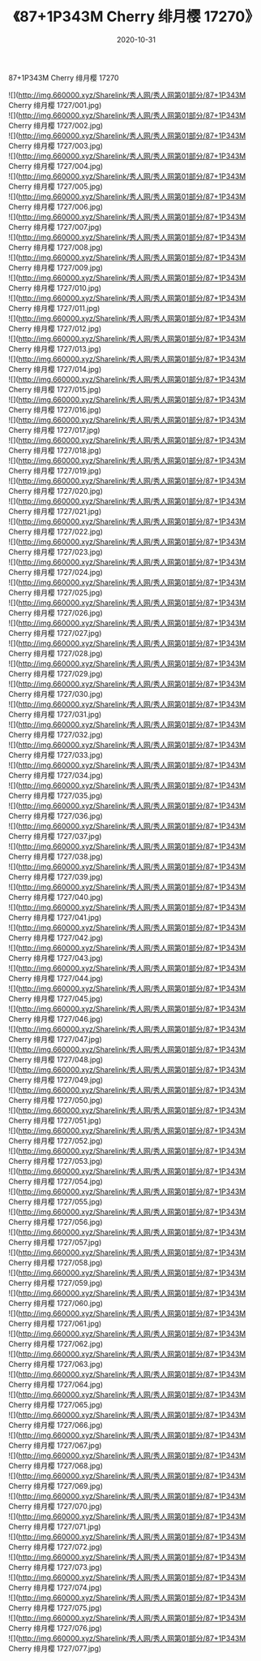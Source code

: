 ﻿---
layout: post
title:  《87+1P343M Cherry 绯月樱 17270》
date:   2020-10-31
img: http://img.660000.xyz/Sharelink/秀人网/秀人网第01部分/87+1P343M Cherry 绯月樱 17270/000.jpg
categories: [美女, 清纯, 唯美]
---

87+1P343M Cherry 绯月樱 17270

  ![](http://img.660000.xyz/Sharelink/秀人网/秀人网第01部分/87+1P343M Cherry 绯月樱 1727/001.jpg) <br> ![](http://img.660000.xyz/Sharelink/秀人网/秀人网第01部分/87+1P343M Cherry 绯月樱 1727/002.jpg) <br> ![](http://img.660000.xyz/Sharelink/秀人网/秀人网第01部分/87+1P343M Cherry 绯月樱 1727/003.jpg) <br> ![](http://img.660000.xyz/Sharelink/秀人网/秀人网第01部分/87+1P343M Cherry 绯月樱 1727/004.jpg) <br> ![](http://img.660000.xyz/Sharelink/秀人网/秀人网第01部分/87+1P343M Cherry 绯月樱 1727/005.jpg) <br> ![](http://img.660000.xyz/Sharelink/秀人网/秀人网第01部分/87+1P343M Cherry 绯月樱 1727/006.jpg) <br> ![](http://img.660000.xyz/Sharelink/秀人网/秀人网第01部分/87+1P343M Cherry 绯月樱 1727/007.jpg) <br> ![](http://img.660000.xyz/Sharelink/秀人网/秀人网第01部分/87+1P343M Cherry 绯月樱 1727/008.jpg) <br> ![](http://img.660000.xyz/Sharelink/秀人网/秀人网第01部分/87+1P343M Cherry 绯月樱 1727/009.jpg) <br> ![](http://img.660000.xyz/Sharelink/秀人网/秀人网第01部分/87+1P343M Cherry 绯月樱 1727/010.jpg) <br> ![](http://img.660000.xyz/Sharelink/秀人网/秀人网第01部分/87+1P343M Cherry 绯月樱 1727/011.jpg) <br> ![](http://img.660000.xyz/Sharelink/秀人网/秀人网第01部分/87+1P343M Cherry 绯月樱 1727/012.jpg) <br> ![](http://img.660000.xyz/Sharelink/秀人网/秀人网第01部分/87+1P343M Cherry 绯月樱 1727/013.jpg) <br> ![](http://img.660000.xyz/Sharelink/秀人网/秀人网第01部分/87+1P343M Cherry 绯月樱 1727/014.jpg) <br> ![](http://img.660000.xyz/Sharelink/秀人网/秀人网第01部分/87+1P343M Cherry 绯月樱 1727/015.jpg) <br> ![](http://img.660000.xyz/Sharelink/秀人网/秀人网第01部分/87+1P343M Cherry 绯月樱 1727/016.jpg) <br> ![](http://img.660000.xyz/Sharelink/秀人网/秀人网第01部分/87+1P343M Cherry 绯月樱 1727/017.jpg) <br> ![](http://img.660000.xyz/Sharelink/秀人网/秀人网第01部分/87+1P343M Cherry 绯月樱 1727/018.jpg) <br> ![](http://img.660000.xyz/Sharelink/秀人网/秀人网第01部分/87+1P343M Cherry 绯月樱 1727/019.jpg) <br> ![](http://img.660000.xyz/Sharelink/秀人网/秀人网第01部分/87+1P343M Cherry 绯月樱 1727/020.jpg) <br> ![](http://img.660000.xyz/Sharelink/秀人网/秀人网第01部分/87+1P343M Cherry 绯月樱 1727/021.jpg) <br> ![](http://img.660000.xyz/Sharelink/秀人网/秀人网第01部分/87+1P343M Cherry 绯月樱 1727/022.jpg) <br> ![](http://img.660000.xyz/Sharelink/秀人网/秀人网第01部分/87+1P343M Cherry 绯月樱 1727/023.jpg) <br> ![](http://img.660000.xyz/Sharelink/秀人网/秀人网第01部分/87+1P343M Cherry 绯月樱 1727/024.jpg) <br> ![](http://img.660000.xyz/Sharelink/秀人网/秀人网第01部分/87+1P343M Cherry 绯月樱 1727/025.jpg) <br> ![](http://img.660000.xyz/Sharelink/秀人网/秀人网第01部分/87+1P343M Cherry 绯月樱 1727/026.jpg) <br> ![](http://img.660000.xyz/Sharelink/秀人网/秀人网第01部分/87+1P343M Cherry 绯月樱 1727/027.jpg) <br> ![](http://img.660000.xyz/Sharelink/秀人网/秀人网第01部分/87+1P343M Cherry 绯月樱 1727/028.jpg) <br> ![](http://img.660000.xyz/Sharelink/秀人网/秀人网第01部分/87+1P343M Cherry 绯月樱 1727/029.jpg) <br> ![](http://img.660000.xyz/Sharelink/秀人网/秀人网第01部分/87+1P343M Cherry 绯月樱 1727/030.jpg) <br> ![](http://img.660000.xyz/Sharelink/秀人网/秀人网第01部分/87+1P343M Cherry 绯月樱 1727/031.jpg) <br> ![](http://img.660000.xyz/Sharelink/秀人网/秀人网第01部分/87+1P343M Cherry 绯月樱 1727/032.jpg) <br> ![](http://img.660000.xyz/Sharelink/秀人网/秀人网第01部分/87+1P343M Cherry 绯月樱 1727/033.jpg) <br> ![](http://img.660000.xyz/Sharelink/秀人网/秀人网第01部分/87+1P343M Cherry 绯月樱 1727/034.jpg) <br> ![](http://img.660000.xyz/Sharelink/秀人网/秀人网第01部分/87+1P343M Cherry 绯月樱 1727/035.jpg) <br> ![](http://img.660000.xyz/Sharelink/秀人网/秀人网第01部分/87+1P343M Cherry 绯月樱 1727/036.jpg) <br> ![](http://img.660000.xyz/Sharelink/秀人网/秀人网第01部分/87+1P343M Cherry 绯月樱 1727/037.jpg) <br> ![](http://img.660000.xyz/Sharelink/秀人网/秀人网第01部分/87+1P343M Cherry 绯月樱 1727/038.jpg) <br> ![](http://img.660000.xyz/Sharelink/秀人网/秀人网第01部分/87+1P343M Cherry 绯月樱 1727/039.jpg) <br> ![](http://img.660000.xyz/Sharelink/秀人网/秀人网第01部分/87+1P343M Cherry 绯月樱 1727/040.jpg) <br> ![](http://img.660000.xyz/Sharelink/秀人网/秀人网第01部分/87+1P343M Cherry 绯月樱 1727/041.jpg) <br> ![](http://img.660000.xyz/Sharelink/秀人网/秀人网第01部分/87+1P343M Cherry 绯月樱 1727/042.jpg) <br> ![](http://img.660000.xyz/Sharelink/秀人网/秀人网第01部分/87+1P343M Cherry 绯月樱 1727/043.jpg) <br> ![](http://img.660000.xyz/Sharelink/秀人网/秀人网第01部分/87+1P343M Cherry 绯月樱 1727/044.jpg) <br> ![](http://img.660000.xyz/Sharelink/秀人网/秀人网第01部分/87+1P343M Cherry 绯月樱 1727/045.jpg) <br> ![](http://img.660000.xyz/Sharelink/秀人网/秀人网第01部分/87+1P343M Cherry 绯月樱 1727/046.jpg) <br> ![](http://img.660000.xyz/Sharelink/秀人网/秀人网第01部分/87+1P343M Cherry 绯月樱 1727/047.jpg) <br> ![](http://img.660000.xyz/Sharelink/秀人网/秀人网第01部分/87+1P343M Cherry 绯月樱 1727/048.jpg) <br> ![](http://img.660000.xyz/Sharelink/秀人网/秀人网第01部分/87+1P343M Cherry 绯月樱 1727/049.jpg) <br> ![](http://img.660000.xyz/Sharelink/秀人网/秀人网第01部分/87+1P343M Cherry 绯月樱 1727/050.jpg) <br> ![](http://img.660000.xyz/Sharelink/秀人网/秀人网第01部分/87+1P343M Cherry 绯月樱 1727/051.jpg) <br> ![](http://img.660000.xyz/Sharelink/秀人网/秀人网第01部分/87+1P343M Cherry 绯月樱 1727/052.jpg) <br> ![](http://img.660000.xyz/Sharelink/秀人网/秀人网第01部分/87+1P343M Cherry 绯月樱 1727/053.jpg) <br> ![](http://img.660000.xyz/Sharelink/秀人网/秀人网第01部分/87+1P343M Cherry 绯月樱 1727/054.jpg) <br> ![](http://img.660000.xyz/Sharelink/秀人网/秀人网第01部分/87+1P343M Cherry 绯月樱 1727/055.jpg) <br> ![](http://img.660000.xyz/Sharelink/秀人网/秀人网第01部分/87+1P343M Cherry 绯月樱 1727/056.jpg) <br> ![](http://img.660000.xyz/Sharelink/秀人网/秀人网第01部分/87+1P343M Cherry 绯月樱 1727/057.jpg) <br> ![](http://img.660000.xyz/Sharelink/秀人网/秀人网第01部分/87+1P343M Cherry 绯月樱 1727/058.jpg) <br> ![](http://img.660000.xyz/Sharelink/秀人网/秀人网第01部分/87+1P343M Cherry 绯月樱 1727/059.jpg) <br> ![](http://img.660000.xyz/Sharelink/秀人网/秀人网第01部分/87+1P343M Cherry 绯月樱 1727/060.jpg) <br> ![](http://img.660000.xyz/Sharelink/秀人网/秀人网第01部分/87+1P343M Cherry 绯月樱 1727/061.jpg) <br> ![](http://img.660000.xyz/Sharelink/秀人网/秀人网第01部分/87+1P343M Cherry 绯月樱 1727/062.jpg) <br> ![](http://img.660000.xyz/Sharelink/秀人网/秀人网第01部分/87+1P343M Cherry 绯月樱 1727/063.jpg) <br> ![](http://img.660000.xyz/Sharelink/秀人网/秀人网第01部分/87+1P343M Cherry 绯月樱 1727/064.jpg) <br> ![](http://img.660000.xyz/Sharelink/秀人网/秀人网第01部分/87+1P343M Cherry 绯月樱 1727/065.jpg) <br> ![](http://img.660000.xyz/Sharelink/秀人网/秀人网第01部分/87+1P343M Cherry 绯月樱 1727/066.jpg) <br> ![](http://img.660000.xyz/Sharelink/秀人网/秀人网第01部分/87+1P343M Cherry 绯月樱 1727/067.jpg) <br> ![](http://img.660000.xyz/Sharelink/秀人网/秀人网第01部分/87+1P343M Cherry 绯月樱 1727/068.jpg) <br> ![](http://img.660000.xyz/Sharelink/秀人网/秀人网第01部分/87+1P343M Cherry 绯月樱 1727/069.jpg) <br> ![](http://img.660000.xyz/Sharelink/秀人网/秀人网第01部分/87+1P343M Cherry 绯月樱 1727/070.jpg) <br> ![](http://img.660000.xyz/Sharelink/秀人网/秀人网第01部分/87+1P343M Cherry 绯月樱 1727/071.jpg) <br> ![](http://img.660000.xyz/Sharelink/秀人网/秀人网第01部分/87+1P343M Cherry 绯月樱 1727/072.jpg) <br> ![](http://img.660000.xyz/Sharelink/秀人网/秀人网第01部分/87+1P343M Cherry 绯月樱 1727/073.jpg) <br> ![](http://img.660000.xyz/Sharelink/秀人网/秀人网第01部分/87+1P343M Cherry 绯月樱 1727/074.jpg) <br> ![](http://img.660000.xyz/Sharelink/秀人网/秀人网第01部分/87+1P343M Cherry 绯月樱 1727/075.jpg) <br> ![](http://img.660000.xyz/Sharelink/秀人网/秀人网第01部分/87+1P343M Cherry 绯月樱 1727/076.jpg) <br> ![](http://img.660000.xyz/Sharelink/秀人网/秀人网第01部分/87+1P343M Cherry 绯月樱 1727/077.jpg) <br>